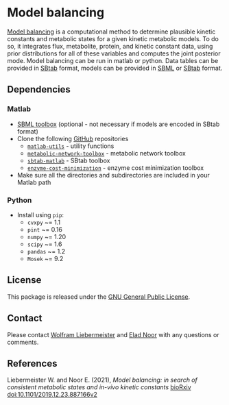 Model balancing
===============

[Model balancing](https://www.metabolic-economics.de/model-balancing/index.html) is a computational method to determine plausible kinetic constants and metabolic states for a given kinetic metabolic models. To do so, it integrates flux, metabolite, protein, and kinetic constant data, using prior distributions for all of these variables and computes the joint posterior mode. Model balancing can be run in matlab or python. Data tables can be provided in [SBtab](https://www.sbtab.net) format, models can be provided in  [SBML](https://sbml.org) or  [SBtab](https://www.sbtab.net) format.

## Dependencies
### Matlab
- [SBML toolbox](http://sbml.org/Software/SBMLToolbox) (optional - not necessary if models are encoded in SBtab format)
- Clone the following [GitHub](https://github.com/liebermeister) repositories
    - [`matlab-utils`](https://github.com/liebermeister/matlab-utils) - utility functions
    - [`metabolic-network-toolbox`](https://github.com/liebermeister/metabolic-network-toolbox) - metabolic network toolbox
    - [`sbtab-matlab`](https://github.com/liebermeister/sbtab-matlab) - SBtab toolbox
    - [`enzyme-cost-minimization`](https://github.com/liebermeister/enzyme-cost-minimization) - enzyme cost minimization toolbox
-  Make sure all the directories and subdirectories are included in your Matlab path
### Python
- Install using `pip`:
    - `cvxpy` ~= 1.1
    - `pint` ~= 0.16
    - `numpy` ~= 1.20
    - `scipy` ~= 1.6
    - `pandas` ~= 1.2
    - `Mosek` ~= 9.2

## License
This package is released under the [GNU General Public License](LICENSE).

## Contact
Please contact [Wolfram Liebermeister](mailto:wolfram.liebermeister@gmail.com) and [Elad Noor](mailto:elad.noor@weizmann.ac.il) with any questions or comments.

## References
Liebermeister W. and Noor E. (2021), *Model balancing: in search of consistent metabolic states and in-vivo kinetic constants*
[bioRxiv doi:10.1101/2019.12.23.887166v2](https://www.biorxiv.org/content/10.1101/2019.12.23.887166v2)
